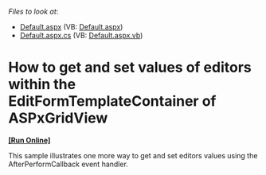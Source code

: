 <!-- default file list -->
*Files to look at*:

* [Default.aspx](./CS/WebApplication2/Default.aspx) (VB: [Default.aspx](./VB/WebApplication2/Default.aspx))
* [Default.aspx.cs](./CS/WebApplication2/Default.aspx.cs) (VB: [Default.aspx.vb](./VB/WebApplication2/Default.aspx.vb))
<!-- default file list end -->
# How to get and set values of editors within the EditFormTemplateContainer of ASPxGridView
<!-- run online -->
**[[Run Online]](https://codecentral.devexpress.com/e1093/)**
<!-- run online end -->


<p>This sample illustrates one more way to get and set editors values using the AfterPerformCallback event handler.</p>

<br/>


